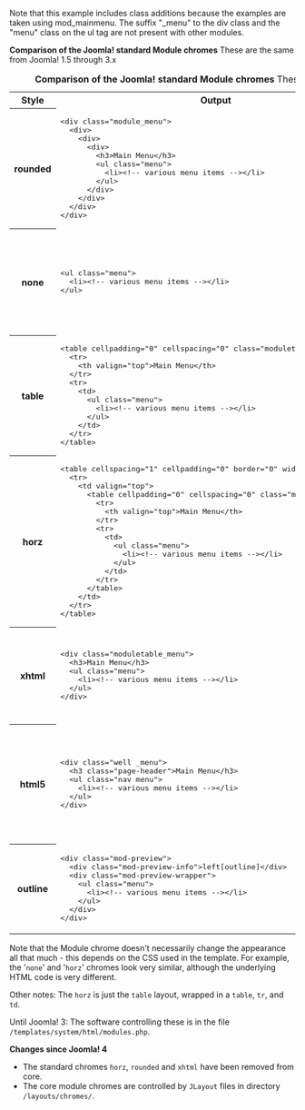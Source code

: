 <!-- Filename: Standard_Module_Chromes / Display title: Standard Modul Chromes -->

Note that this example includes class additions because the examples are
taken using mod_mainmenu. The suffix "\_menu" to the div class and the
"menu" class on the ul tag are not present with other modules.

**Comparison of the Joomla! standard Module chromes** These are the same
from Joomla! 1.5 through 3.x

<table style="width:100%" class="wikitable">
<caption><b>Comparison of the Joomla! standard Module chromes</b>
These are the same from Joomla! 1.5 through 3.x
</caption>
<tbody><tr>
<th width="100">Style
</th>
<th>Output
</th>
<th width="210">Appearance
</th></tr>
<tr>
<th>rounded<br>
</th>
<td><div class="mw-highlight mw-highlight-lang-html mw-content-ltr" dir="ltr"><pre>&lt;div class="module_menu"&gt;
  &lt;div&gt;
    &lt;div&gt;
      &lt;div&gt;
        &lt;h3&gt;Main Menu&lt;/h3&gt;
        &lt;ul class="menu"&gt;
          &lt;li&gt;&lt;!-- various menu items --&gt;&lt;/li&gt;
        &lt;/ul&gt;
      &lt;/div&gt;
    &lt;/div&gt;
  &lt;/div&gt;
&lt;/div&gt;</pre></div>
</td>
<td><a href="/File:Module_chrome_rounded.png" class="image"><img alt="Module chrome rounded.png" src="/images/8/8d/Module_chrome_rounded.png" decoding="async" data-file-width="204" data-file-height="190" width="204" height="190"></a>
</td></tr>
<tr>
<th>none
</th>
<td><div class="mw-highlight mw-highlight-lang-html mw-content-ltr" dir="ltr"><pre>&lt;ul class="menu"&gt;
  &lt;li&gt;&lt;!-- various menu items --&gt;&lt;/li&gt;
&lt;/ul&gt;</pre></div>
</td>
<td>
<p><a href="/File:Module_chrome_none.png" class="image"><img alt="Module chrome none.png" src="/images/1/18/Module_chrome_none.png" decoding="async" data-file-width="204" data-file-height="150" width="204" height="150"></a>
</p>
</td></tr>
<tr>
<th>table
</th>
<td><div class="mw-highlight mw-highlight-lang-html mw-content-ltr" dir="ltr"><pre>&lt;table cellpadding="0" cellspacing="0" class="moduletable_menu"&gt;
  &lt;tr&gt;
    &lt;th valign="top"&gt;Main Menu&lt;/th&gt;
  &lt;/tr&gt;
  &lt;tr&gt;
    &lt;td&gt;
      &lt;ul class="menu"&gt;
        &lt;li&gt;&lt;!-- various menu items --&gt;&lt;/li&gt;
      &lt;/ul&gt;
    &lt;/td&gt;
  &lt;/tr&gt;
&lt;/table&gt;</pre></div>
</td>
<td><a href="/File:Module_chrome_table.png" class="image"><img alt="Module chrome table.png" src="/images/9/9d/Module_chrome_table.png" decoding="async" data-file-width="204" data-file-height="160" width="204" height="160"></a>
</td></tr>
<tr>
<th>horz
</th>
<td><div class="mw-highlight mw-highlight-lang-html mw-content-ltr" dir="ltr"><pre>&lt;table cellspacing="1" cellpadding="0" border="0" width="100%"&gt;
  &lt;tr&gt;
    &lt;td valign="top"&gt;
      &lt;table cellpadding="0" cellspacing="0" class="moduletable_menu"&gt;
        &lt;tr&gt;
          &lt;th valign="top"&gt;Main Menu&lt;/th&gt;
        &lt;/tr&gt;
        &lt;tr&gt;
          &lt;td&gt;
            &lt;ul class="menu"&gt;
              &lt;li&gt;&lt;!-- various menu items --&gt;&lt;/li&gt;
            &lt;/ul&gt;
          &lt;/td&gt;
        &lt;/tr&gt;
      &lt;/table&gt;
    &lt;/td&gt;
  &lt;/tr&gt;
&lt;/table&gt;</pre></div>
</td>
<td><a href="/File:Module_chrome_horz.png" class="image"><img alt="Module chrome horz.png" src="/images/2/24/Module_chrome_horz.png" decoding="async" data-file-width="204" data-file-height="170" width="204" height="170"></a>
</td></tr>
<tr>
<th>xhtml
</th>
<td><div class="mw-highlight mw-highlight-lang-html mw-content-ltr" dir="ltr"><pre>&lt;div class="moduletable_menu"&gt;
  &lt;h3&gt;Main Menu&lt;/h3&gt;
  &lt;ul class="menu"&gt;
    &lt;li&gt;&lt;!-- various menu items --&gt;&lt;/li&gt;
  &lt;/ul&gt;
&lt;/div&gt;</pre></div>
</td>
<td><a href="/File:Module_chrome_xhtml.png" class="image"><img alt="Module chrome xhtml.png" src="/images/8/83/Module_chrome_xhtml.png" decoding="async" data-file-width="206" data-file-height="165" width="206" height="165"></a>
</td></tr>
<tr>
<th>html5
</th>
<td>
<div class="mw-highlight mw-highlight-lang-html mw-content-ltr" dir="ltr"><pre>&lt;div class="well _menu"&gt;
  &lt;h3 class="page-header"&gt;Main Menu&lt;/h3&gt;
  &lt;ul class="nav menu"&gt;
    &lt;li&gt;&lt;!-- various menu items --&gt;&lt;/li&gt;
  &lt;/ul&gt;
&lt;/div&gt;</pre></div>
</td>
<td><a href="/File:Module_chrome_html5.png" class="image"><img alt="Module chrome html5.png" src="/images/9/9f/Module_chrome_html5.png" decoding="async" data-file-width="227" data-file-height="205" width="227" height="205"></a>
</td></tr>
<tr>
<th>outline
</th>
<td><div class="mw-highlight mw-highlight-lang-html mw-content-ltr" dir="ltr"><pre>&lt;div class="mod-preview"&gt;
  &lt;div class="mod-preview-info"&gt;left[outline]&lt;/div&gt;
  &lt;div class="mod-preview-wrapper"&gt;
    &lt;ul class="menu"&gt;
      &lt;li&gt;&lt;!-- various menu items --&gt;&lt;/li&gt;
    &lt;/ul&gt;
  &lt;/div&gt;
&lt;/div&gt;</pre></div>
</td>
<td><a href="/File:Module_chrome_outline.png" class="image"><img alt="Module chrome outline.png" src="/images/1/12/Module_chrome_outline.png" decoding="async" data-file-width="198" data-file-height="151" width="198" height="151"></a>
</td></tr>
</tbody></table>

Note that the Module chrome doesn't necessarily change the appearance
all that much - this depends on the CSS used in the template. For
example, the '`none`' and '`horz`' chromes look very similar, although
the underlying HTML code is very different.

Other notes: The `horz` is just the `table` layout, wrapped in a
`table`, `tr`, and `td`.

Until Joomla! 3: The software controlling these is in the file
`/templates/system/html/modules.php`.

**Changes since Joomla! 4**

- The standard chromes `horz`, `rounded` and `xhtml` have been removed
  from core.
- The core module chromes are controlled by `JLayout` files in directory
  `/layouts/chromes/`.
